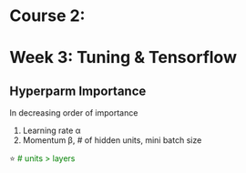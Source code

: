 # Course 2: 

# Week 3: Tuning & Tensorflow
## Hyperparm Importance
In decreasing order of importance
1. Learning rate α 
2. Momentum β, # of hidden units, mini batch size


:star: <span style="color:green"> # units > layers </span>
